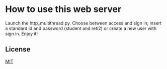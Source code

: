 # How to use this web server
Launch the http_multithread.py. Choose between access and sign in; insert a standard id and password (student and reti2) or create a new user with sign in. Enjoy it!



## License
[MIT](https://choosealicense.com/licenses/mit/)